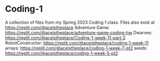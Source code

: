 # Coding-1
A collection of files from my Spring 2023 Coding 1 class. Files also exist at https://replit.com/@aceistheplace
Adventure Game: https://replit.com/@aceistheplace/adventure-game-coding-hw
Dwarves: https://replit.com/@aceistheplace/Coding-1-week-11-part-2
RobotConstructor: https://replit.com/@aceistheplace/coding-1-week-11
arrays: https://replit.com/@aceistheplace/coding-1-week-7-pt2
seeds: https://replit.com/@aceistheplace/coding-1-week-5-pt2

